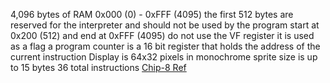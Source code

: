 4,096 bytes of RAM
0x000 (0) - 0xFFF (4095)
the first 512 bytes are reserved for the interpreter and should not be used by the program
start at 0x200 (512) and end at 0xFFF (4095)
do not use the VF register it is used as a flag
a program counter is a 16 bit register that holds the address of the current instruction
Display is 64x32 pixels in monochrome
sprite size is up to 15 bytes
36 total instructions
[Chip-8 Ref](http://devernay.free.fr/hacks/chip8/C8TECH10.HTM#2.2)